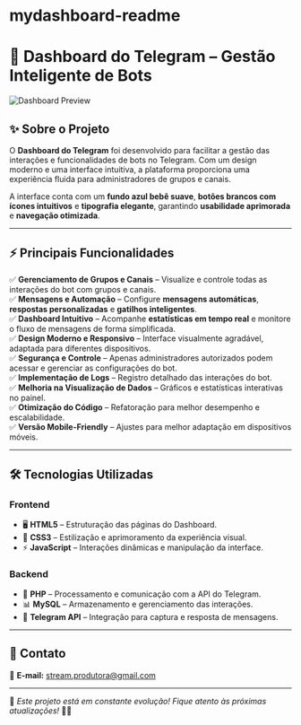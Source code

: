 # mydashboard-readme
# 🚀 Dashboard do Telegram – Gestão Inteligente de Bots  

![Dashboard Preview](https://via.placeholder.com/1200x400?text=Dashboard+Preview)  

## ✨ Sobre o Projeto  
O **Dashboard do Telegram** foi desenvolvido para facilitar a gestão das interações e funcionalidades de bots no Telegram. Com um design moderno e uma interface intuitiva, a plataforma proporciona uma experiência fluida para administradores de grupos e canais.  

A interface conta com um **fundo azul bebê suave**, **botões brancos com ícones intuitivos** e **tipografia elegante**, garantindo **usabilidade aprimorada** e **navegação otimizada**.  

---

## ⚡ Principais Funcionalidades  

✅ **Gerenciamento de Grupos e Canais** – Visualize e controle todas as interações do bot com grupos e canais.  
✅ **Mensagens e Automação** – Configure **mensagens automáticas**, **respostas personalizadas** e **gatilhos inteligentes**.  
✅ **Dashboard Intuitivo** – Acompanhe **estatísticas em tempo real** e monitore o fluxo de mensagens de forma simplificada.  
✅ **Design Moderno e Responsivo** – Interface visualmente agradável, adaptada para diferentes dispositivos.  
✅ **Segurança e Controle** – Apenas administradores autorizados podem acessar e gerenciar as configurações do bot.  
✅ **Implementação de Logs** – Registro detalhado das interações do bot.  
✅ **Melhoria na Visualização de Dados** – Gráficos e estatísticas interativas no painel.  
✅ **Otimização do Código** – Refatoração para melhor desempenho e escalabilidade.  
✅ **Versão Mobile-Friendly** – Ajustes para melhor adaptação em dispositivos móveis.  

---

## 🛠️ Tecnologias Utilizadas  

### **Frontend**  
- 🖥️ **HTML5** – Estruturação das páginas do Dashboard.  
- 🎨 **CSS3** – Estilização e aprimoramento da experiência visual.  
- ⚡ **JavaScript** – Interações dinâmicas e manipulação da interface.  

### **Backend**  
- 🐘 **PHP** – Processamento e comunicação com a API do Telegram.  
- 📊 **MySQL** – Armazenamento e gerenciamento das interações.  
- 🔗 **Telegram API** – Integração para captura e resposta de mensagens.  

---

## 📩 Contato

📧 **E-mail:** [stream.produtora@gmail.com](mailto:stream.produtora@gmail.com)  

---

📢 *Este projeto está em constante evolução! Fique atento às próximas atualizações!* 🚀✨  
